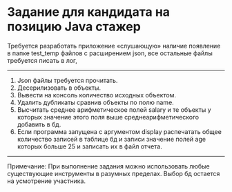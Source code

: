 # Задание для кандидата на позицию Java стажер

Требуется разработать приложение «слушающую» наличие появление в папке test_temp файлов с расширением json, все остальные файлы требуется писать в лог,
***
1. Json файлы требуется прочитать.
2. Десерилизовать в объекты.
3. Вывести на консоль количество исходных объектом.
4. Удалить дубликаты сравнив объекты по полю name.
5. Высчитать среднее арифметическое полей salary и те объекты у которых значение этого поля выше среднеарифметического добавить в бд.
6. Если программа запущена с аргументом display распечатать общее количество записей в таблице бд и записи значение полей age которых больше 25 и записать их в файл отчета.
***
Примечание:
При выполнение задания можно использовать любые существующие инструменты в разумных пределах. Выбор бд остается на усмотрение участника.
